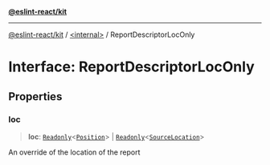 [**@eslint-react/kit**](../../README.md)

***

[@eslint-react/kit](../../README.md) / [\<internal\>](../README.md) / ReportDescriptorLocOnly

# Interface: ReportDescriptorLocOnly

## Properties

### loc

> **loc**: [`Readonly`](../type-aliases/Readonly.md)\<[`Position`](Position.md)\> \| [`Readonly`](../type-aliases/Readonly.md)\<[`SourceLocation`](SourceLocation.md)\>

An override of the location of the report
